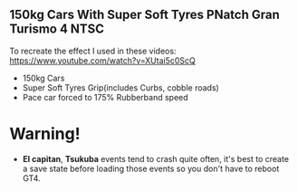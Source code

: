 ## 150kg Cars With Super Soft Tyres PNatch Gran Turismo 4 NTSC
To recreate the effect I used in these videos: https://www.youtube.com/watch?v=XUtai5c0ScQ
- 150kg Cars
- Super Soft Tyres Grip(includes Curbs, cobble roads)
- Pace car forced to 175% Rubberband speed

# Warning!
- **El capitan**, **Tsukuba** events tend to crash quite often, it's best to create a save state before loading those events so you don't have to reboot GT4.